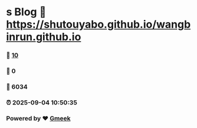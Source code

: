 # s Blog :link: https://shutouyabo.github.io/wangbinrun.github.io 
### :page_facing_up: [10](https://shutouyabo.github.io/wangbinrun.github.io/tag.html) 
### :speech_balloon: 0 
### :hibiscus: 6034 
### :alarm_clock: 2025-09-04 10:50:35 
### Powered by :heart: [Gmeek](https://github.com/Meekdai/Gmeek)
